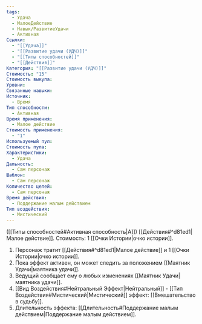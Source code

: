 ```yaml
---
tags:
  - Удача
  - МалоеДействие
  - Навык/РазвитиеУдачи
  - Активная
Ссылки:
  - "[[Удача]]"
  - "[[Развитие удачи (УДЧ)]]"
  - "[[Типы способностей]]"
  - "[[Действия]]"
Категория: "[[Развитие удачи (УДЧ)]]"
Стоимость: "15"
Стоимость выкупа: 
Уровни: 
Связанные навыки: 
Источник:
  - Время
Тип способности:
  - Активная
Время применения:
  - Малое действие
Стоимость применения:
  - "1"
Используемый пул: 
Стоимость пула: 
Характеристики:
  - Удача
Дальность:
  - Сам персонаж
Шаблон:
  - Сам персонаж
Количество целей:
  - Сам персонаж
Время действия:
  - Поддержание малым действием
Тип воздействия:
  - Мистический
---
```

([[Типы способностей#Активная способность|А]]) [[Действия#^d81ed1|Малое действие]]. Стоимость: 1 [[Очки Истории|очко истории]]. 

1. Персонаж тратит [[Действия#^d81ed1|Малое действие]] и 1 [[Очки Истории|очко истории]].
2. Пока эффект активен, он может следить за положением [[Маятник Удачи|маятника удачи]].
3. Ведущий сообщает ему о любых изменениях [[Маятник Удачи|маятника удачи]].
4. [[Вид Воздействия#Нейтральный Эффект|Нейтральный]] - [[Тип Воздействия#Мистический|Мистический]] эффект: [[Вмешательство в  судьбу]].
5. Длительность эффекта: [[Длительность#Поддержание малым действием|Поддержание малым действием]].
